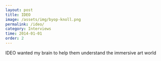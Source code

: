 ```yaml
---
layout: post
title: IDEO
image: /assets/img/byop-knoll.png
permalink: /ideo/
category: Interviews
time: 2014-01-01
order: 2
---
```



IDEO wanted my brain to help them understand the immersive art world